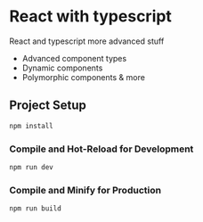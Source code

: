 # React with typescript 

React and typescript more advanced stuff

- Advanced component types
- Dynamic components
- Polymorphic components & more

## Project Setup

```sh
npm install
```

### Compile and Hot-Reload for Development

```sh
npm run dev
```

### Compile and Minify for Production

```sh
npm run build
```
